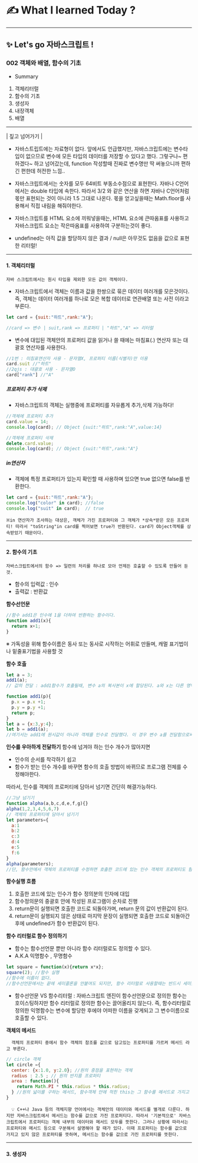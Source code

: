 # ✍️ What I learned Today ?

---
## ✨ Let's go 자바스크립트 ! 

### 002 객체와 배열, 함수의 기초

* Summary
1. 객체리터럴
2. 함수의 기초
3. 생성자
4. 내장객체
5. 배열

---

| 짚고 넘어가기 |

- 자바스트립트에는 자료형이 없다.
앞에서도 언급했지만, 자바스크립트에는 변수타입이 없으므로 변수에 모든 타입의 데이터를 저장할 수 있다고 했다. 
그렇구나~ 편하겠다~ 하고 넘어갔는데, function 작성할때 진짜로 변수명만 딱 써놓으니까 편하긴 편한데 허전한 느낌..

- 자바스크립트에서는 숫자를 모두 64비트 부동소수점으로 표현한다. 자바나 C언어에서는 double 타입에 속한다.
따라서 3/2 와 같은 연산을 하면 자바나 C언어처럼 몫만 표현되는 것이 아니라 1.5 그대로 나온다. 몫을 얻고싶을때는 Math.floor를 사용해서
직접 내림을 해줘야한다.

- 자바스크립트를 HTML 요소에 끼워넣을때는, HTML 요소에 큰따옴표를 사용하고 자바스크립트 요소는 작은따옴표를 사용하여 구분하는것이 좋다.

- undefined는 아직 값을 할당하지 않은 결과 / null은 아무것도 없음을 값으로 표현한 리터럴!

---

#### 1. 객체리터럴 
    자바 스크립트에서는 원시 타입을 제외한 모든 값이 객체이다.

- 자바스크립트에서 객체는 이름과 값을 한쌍으로 묶은 데이터 여러개를 모은것이다. 즉, 객체는 데이터 여러개를 하나로 모은 복합 데이터로 연관배열 또는 사전 이라고 부른다.

```js
let card = {suit:"하트",rank:"A"};

//card => 변수 | suit,rank => 프로퍼티 | "하트","A" => 리터럴

```

- 변수에 대입된 객체안의 프로퍼티 값을 읽거나 쓸 때에는
마침표(.) 연산자 또는 대괄호 연산자를 사용한다.

```js
//1번 : 미침표연산자 사용 - 문자열X, 프로퍼티 이름(식별자)만 이용
card.suit //"하트"
//2qjs : 대괄호 사용 - 문자열O
card["rank"] //"A"

```
##### 프로퍼티 추가 삭제
- 자바스크립트의 객체는 실행중에 프로퍼티를 자유롭게 추가,삭제 가능하다!

```js
//객체에 프로퍼티 추가
card.value = 14;
console.log(card); // Object {suit:"하트",rank:"A",value:14}

//객체에 프로퍼티 삭제
delete.card.value;
console.log(card); // Object {suit:"하트",rank:"A"}

```

##### in연산자
- 객체에 특정 프로퍼티가 있는지 확인할 때 사용하며 있으면 true 없으면 false를 반환한다.
```js
let card = {suit:"하트",rank:"A"};
console.log("color" in card); //false
console.log("suit" in card);  // true
```

    ※in 연산자가 조사하는 대상은, 객체가 가진 프로퍼티와 그 객체가 *상속*받은 모든 프로퍼티! 따라서 "toString"in card를 찍어보면 true가 반환된다. card가 Object객체를 상속받았기 때문이다.


---

#### 2. 함수의 기초

    자바스크립트에서의 함수 => 일련의 처리를 하나로 모아 언제든 호출할 수 있도록 만들어 둔 것.

- 함수의 입력값 : 인수
- 출력값 : 반환값

**함수선언문**
```js
//함수 add1은 인수에 1을 더하여 반환하는 함수이다.
function add1(x){
  return x+1;
}
```

※ 가독성을 위해 함수이름은 동사 또는 동사로 시작하는 어휘로 만들며, 캐멀 표기법이나 밑줄표기법을 사용할 것

**함수 호출**
```js
let a = 3;
add1(a);
// 값의 전달 : add1함수가 호출될때, 변수 a의 복사본이 x에 할당된다. a와 x는 다른 영역의 메모리에 위치한 별개의 변수다. x값을 바꾸더라도 a값은 바뀌지 않는다.

function add1(p){
  p.x = p.x +1;
  p.y = p.y +1;
  return p;
}
let a = {x:3,y:4};
let b = add1(a);
//여기서는 add1에 원시값이 아니라 객체를 인수로 전달했다. 이 경우 변수 a를 전달함으로써 객체의 참조값을 넘겨준것이기 때문에 똑같은 객체를 참조한다. 따라서 add1(a)가 실행되어 p.x 와 p.y가 수정되면 a.x와 a.y도 수정되는 것과 같다.
```

**인수를 우아하게 전달하기**
함수에 넘겨야 하는 인수 개수가 많아지면 
- 인수의 순서를 착각하기 쉽고
- 함수가 받는 인수 개수를 바꾸면 함수의 호출 방법이 바뀌므로 프로그램 전체를 수정해야한다.

따라서, 인수를 객체의 프로퍼티에 담아서 넘기면 간단히 해결가능하다.

```js
//그냥 넘기기
function alpha(a,b,c,d,e,f,g){}
alpha(1,2,3,4,5,6,7)
// 객체의 프로퍼티에 담아서 넘기기
let parameters={
  a:1
  b:2
  c:3
  d:4
  e:5
  f:6
}
alpha(parameters);
//단, 함수안에서 객체의 프로퍼티를 수정하면 호출한 코드에 있는 인수 객체의 프로퍼티도 함께 바뀌므로 주의. 이유는 위에서 설명(참조전달)
```
**함수실행 흐름**
1. 호출한 코드에 있는 인수가 함수 정의분의 인자에 대입
2. 함수정의문의 중괄호 안에 작성된 프로그램이 순차로 진행
3. return문이 실행되면 호출한 코드로 되돌아가며, return 문의 값이 반환값이 된다.
4. return문이 실행되지 않은 상태로 마지막 문장이 실행되면 호출한 코드로 되돌아간 후에 undefined가 함수 반환값이 된다.


**함수 리터럴로 함수 정의하기**
- 함수는 함수선언문 뿐만 아니라 함수 리터럴로도 정의할 수 있다.
- A.K.A 익명함수 , 무명함수

```js
let square = function(x){return x*x};
square(2); //함수 실행 
//함수에 이름이 없다.
//함수선언문에서는 끝에 세미콜론을 안붙여도 되지만, 함수 리터럴로 사용할때는 반드시 세미콜론 붙여야함.
```
- 함수선언문 VS 함수리터럴 : 
자바스크립트 엔진이 함수선언문으로 정의한 함수는 호이스팅하지만 함수 리터럴로 정의한 함수는 끌어올리지 않는다. 즉, 함수리터럴로 정의한 익명함수는 변수에 할당한 후에야 어떠한 이름을 갖게되고 그 변수이름으로 호출할 수 있다.

**객체의 메서드**

      객체의 프로퍼티 중에서 함수 객체의 참조를 값으로 담고있는 프로퍼티를 가르켜 메서드 라고 부른다.

```js
// circle 객체
let circle ={
  center: {x:1.0, y:2.0}; //원의 중점을 표현하는 객체
  radius : 2.5 ; // 원의 반지름 프로퍼티
  area : function(){
    return Math.PI * this.radius * this.radius;
  } //원의 넓이를 구하는 메서드, 함수객체 안에 적힌 this는 그 함수를 메서드로 가지고 있는 객체를 가르킨다. 여기선 circle을 가르키겠지?~
}
```


      💡 C++나 Java 등의 객체지향 언어에서는 객체안의 데이터와 메서드를 별개로 다룬다. 하지만 자바스크립트에서 메서드는 함수를 값으로 가진 프로퍼티다. 따라서 '기본적으로' 자바스크립트에서 프로퍼티는 객체 내부의 데이터와 메서드 모두를 뜻한다. 그러나 상황에 따라서는 프로퍼티와 메서드 등으로 구분해서 설명해야 할 때가 있다. 이때 프로퍼티는 함수를 값으로 가지고 있지 않은 프로퍼티를 뜻하며, 메서드는 함수를 값으로 가진 프로퍼티를 뜻한다.


---

  #### 3. 생성자 